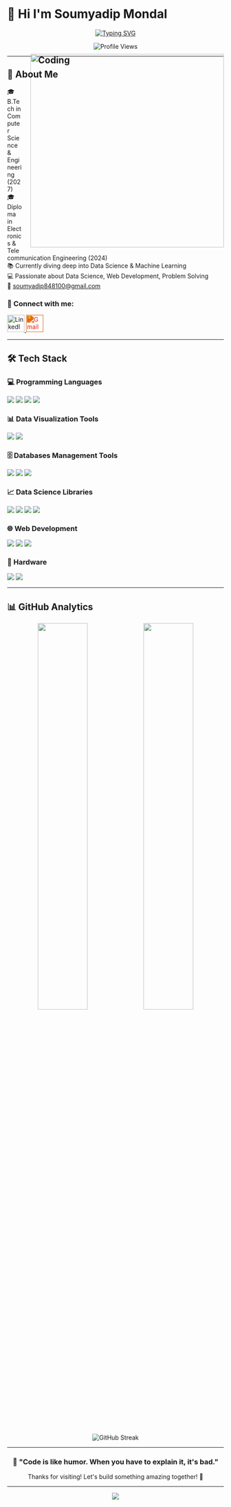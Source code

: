 # 👋 Hi I'm Soumyadip Mondal

<p align="center">
  <a href="https://git.io/typing-svg">
    <img src="https://readme-typing-svg.demolab.com?font=Fira+Code&size=28&pause=1000&color=00FFB2&center=true&vCenter=true&width=800&lines=Hi+I'm+Soumyadip;Welcome+to+my+GitHub+Profile!;Always+learning+and+building+cool+stuff!;Let's+connect+and+collaborate!" alt="Typing SVG" />
  </a>
</p>

<p align="center">
  <img src="https://komarev.com/ghpvc/?username=adrsshh&style=for-the-badge&color=brightgreen" alt="Profile Views" />
</p>

---

## 🚀 About Me <img align="right" alt="Coding" width="450" src="https://media.giphy.com/media/qgQUggAC3Pfv687qPC/giphy.gif" style="margin-top: -60px; margin-left: 20px;" />
  
🎓 B.Tech in Computer Science & Engineering (2027)  
🎓 Diploma in Electronics & Telecommunication Engineering (2024)  
📚 Currently diving deep into Data Science & Machine Learning  
💻 Passionate about Data Science, Web Development, Problem Solving  
📧 soumyadip848100@gmail.com  

### 🤝 Connect with me:
<p>
<a href="https://linkedin.com/in/your_linkedin" target="_blank">
  <img src="https://cdn.jsdelivr.net/gh/devicons/devicon/icons/linkedin/linkedin-original.svg" alt="LinkedIn" width="40" height="40"/>
</a>
<a href="mailto:soumyadip848100@gmail.com">
  <img src="https://cdn.jsdelivr.net/npm/simple-icons@v9/icons/gmail.svg" alt="Gmail" width="40" height="40" style="filter: invert(19%) sepia(94%) saturate(4967%) hue-rotate(356deg) brightness(91%) contrast(98%);"/>
</a>
</p>

---

## 🛠 Tech Stack

### 💻 Programming Languages
<p>
<img src="https://img.shields.io/badge/C-00599C?style=for-the-badge&logo=c&logoColor=white&border-radius=10" />
<img src="https://img.shields.io/badge/Python-3776AB?style=for-the-badge&logo=python&logoColor=white&border-radius=10" />
<img src="https://img.shields.io/badge/Java-ED8B00?style=for-the-badge&logo=openjdk&logoColor=white&border-radius=10" />
<img src="https://img.shields.io/badge/JavaScript-F7DF1E?style=for-the-badge&logo=javascript&logoColor=black&border-radius=10" />
</p>

### 📊 Data Visualization Tools
<p>
<img src="https://img.shields.io/badge/Microsoft_Excel-217346?style=for-the-badge&logo=microsoft-excel&logoColor=white&border-radius=10" />
<img src="https://img.shields.io/badge/Power_BI-F2C811?style=for-the-badge&logo=powerbi&logoColor=black&border-radius=10" />
</p>

### 🗄 Databases Management Tools
<p>
<img src="https://img.shields.io/badge/MySQL-005C84?style=for-the-badge&logo=mysql&logoColor=white&border-radius=10" />
<img src="https://img.shields.io/badge/PostgreSQL-316192?style=for-the-badge&logo=postgresql&logoColor=white&border-radius=10" />
<img src="https://img.shields.io/badge/SQLite-07405E?style=for-the-badge&logo=sqlite&logoColor=white&border-radius=10" />
</p>

### 📈 Data Science Libraries
<p>
<img src="https://img.shields.io/badge/Pandas-150458?style=for-the-badge&logo=pandas&logoColor=white&border-radius=10" />
<img src="https://img.shields.io/badge/NumPy-013243?style=for-the-badge&logo=numpy&logoColor=white&border-radius=10" />
<img src="https://img.shields.io/badge/Matplotlib-11557C?style=for-the-badge&logo=python&logoColor=white&border-radius=10" />
<img src="https://img.shields.io/badge/Seaborn-4EABD1?style=for-the-badge&logo=python&logoColor=white&border-radius=10" />
</p>

### 🌐 Web Development
<p>
<img src="https://img.shields.io/badge/HTML5-E34F26?style=for-the-badge&logo=html5&logoColor=white&border-radius=10" />
<img src="https://img.shields.io/badge/CSS3-1572B6?style=for-the-badge&logo=css3&logoColor=white&border-radius=10" />
<img src="https://img.shields.io/badge/Tailwind_CSS-38B2AC?style=for-the-badge&logo=tailwind-css&logoColor=white&border-radius=10" />
</p>

### 🔧 Hardware
<p>
<img src="https://img.shields.io/badge/Arduino-00979D?style=for-the-badge&logo=arduino&logoColor=white&border-radius=10" />
<img src="https://img.shields.io/badge/IoT-FF6F00?style=for-the-badge&logo=internetofthings&logoColor=white&border-radius=10" />
</p>

---

## 📊 GitHub Analytics

<p align="center">
  <img width="48%" src="https://github-readme-stats.vercel.app/api?username=adrsshh&show_icons=true&theme=tokyonight&count_private=true&hide_border=true&bg_color=0D1117" />
  <img width="48%" src="https://github-readme-stats.vercel.app/api/top-langs/?username=adrsshh&layout=compact&theme=tokyonight&hide_border=true&bg_color=0D1117" />
</p>

<p align="center">
  <img src="https://github-readme-streak-stats.herokuapp.com/?user=adrsshh&theme=tokyonight&hide_border=true&background=0D1117" alt="GitHub Streak" />
</p>

---

<div align="center">
  
### 💫 "Code is like humor. When you have to explain it, it's bad."

Thanks for visiting! Let's build something amazing together! 🚀

</div>

---

<p align="center">
  <img src="https://capsule-render.vercel.app/api?type=waving&color=gradient&height=100&section=footer" />
</p>
